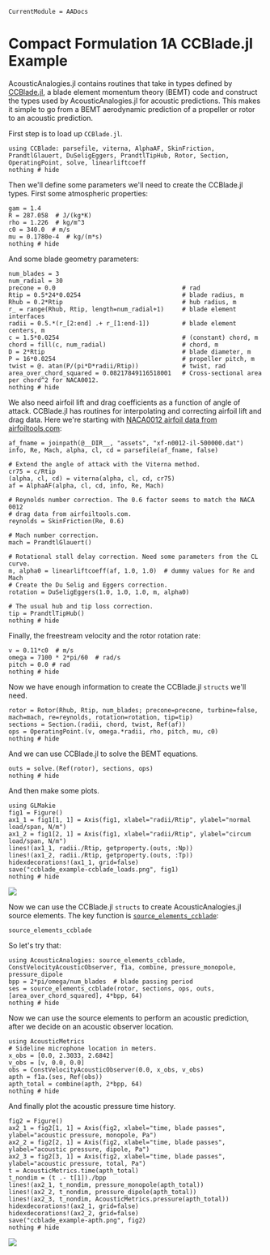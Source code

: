 ```@meta
CurrentModule = AADocs
```
# Compact Formulation 1A CCBlade.jl Example

AcousticAnalogies.jl contains routines that take in types defined by
[CCBlade.jl](https://github.com/byuflowlab/CCBlade.jl), a blade element
momentum theory (BEMT) code and construct the types
used by AcousticAnalogies.jl for acoustic predictions. This makes it simple to
go from a BEMT aerodynamic prediction of a propeller or rotor to an acoustic
prediction.

First step is to load up `CCBlade.jl`.

```@example first_example
using CCBlade: parsefile, viterna, AlphaAF, SkinFriction, PrandtlGlauert, DuSeligEggers, PrandtlTipHub, Rotor, Section, OperatingPoint, solve, linearliftcoeff
nothing # hide
```

Then we'll define some parameters we'll need to create the CCBlade.jl types.
First some atmospheric properties:
```@example first_example
gam = 1.4
R = 287.058  # J/(kg*K)
rho = 1.226  # kg/m^3
c0 = 340.0  # m/s
mu = 0.1780e-4  # kg/(m*s)
nothing # hide
```

And some blade geometry parameters:
```@example first_example
num_blades = 3
num_radial = 30
precone = 0.0                                   # rad
Rtip = 0.5*24*0.0254                            # blade radius, m
Rhub = 0.2*Rtip                                 # hub radius, m
r_ = range(Rhub, Rtip, length=num_radial+1)     # blade element interfaces
radii = 0.5.*(r_[2:end] .+ r_[1:end-1])         # blade element centers, m
c = 1.5*0.0254                                  # (constant) chord, m
chord = fill(c, num_radial)                     # chord, m
D = 2*Rtip                                      # blade diameter, m
P = 16*0.0254                                   # propeller pitch, m
twist = @. atan(P/(pi*D*radii/Rtip))            # twist, rad
area_over_chord_squared = 0.08217849116518001   # Cross-sectional area per chord^2 for NACA0012.
nothing # hide
```

We also need airfoil lift and drag coefficients as a function of angle of
attack. CCBlade.jl has routines for interpolating and correcting airfoil lift
and drag data. Here we're starting with [NACA0012 airfoil data from
airfoiltools.com](http://airfoiltools.com/polar/details?polar=xf-n0012-il-500000):
```@example first_example
af_fname = joinpath(@__DIR__, "assets", "xf-n0012-il-500000.dat")
info, Re, Mach, alpha, cl, cd = parsefile(af_fname, false)

# Extend the angle of attack with the Viterna method.
cr75 = c/Rtip
(alpha, cl, cd) = viterna(alpha, cl, cd, cr75)
af = AlphaAF(alpha, cl, cd, info, Re, Mach)

# Reynolds number correction. The 0.6 factor seems to match the NACA 0012
# drag data from airfoiltools.com.
reynolds = SkinFriction(Re, 0.6)

# Mach number correction.
mach = PrandtlGlauert()

# Rotational stall delay correction. Need some parameters from the CL curve.
m, alpha0 = linearliftcoeff(af, 1.0, 1.0)  # dummy values for Re and Mach
# Create the Du Selig and Eggers correction.
rotation = DuSeligEggers(1.0, 1.0, 1.0, m, alpha0)

# The usual hub and tip loss correction.
tip = PrandtlTipHub()
nothing # hide
```

Finally, the freestream velocity and the rotor rotation rate:
```@example first_example
v = 0.11*c0  # m/s
omega = 7100 * 2*pi/60  # rad/s
pitch = 0.0 # rad
nothing # hide
```
Now we have enough information to create the CCBlade.jl `structs` we'll need.

```@example first_example
rotor = Rotor(Rhub, Rtip, num_blades; precone=precone, turbine=false, mach=mach, re=reynolds, rotation=rotation, tip=tip)
sections = Section.(radii, chord, twist, Ref(af))
ops = OperatingPoint.(v, omega.*radii, rho, pitch, mu, c0)
nothing # hide
```

And we can use CCBlade.jl to solve the BEMT equations.
```@example first_example
outs = solve.(Ref(rotor), sections, ops)
nothing # hide
```

And then make some plots.
```@example first_example
using GLMakie
fig1 = Figure()
ax1_1 = fig1[1, 1] = Axis(fig1, xlabel="radii/Rtip", ylabel="normal load/span, N/m")
ax1_2 = fig1[2, 1] = Axis(fig1, xlabel="radii/Rtip", ylabel="circum load/span, N/m")
lines!(ax1_1, radii./Rtip, getproperty.(outs, :Np))
lines!(ax1_2, radii./Rtip, getproperty.(outs, :Tp))
hidexdecorations!(ax1_1, grid=false)
save("ccblade_example-ccblade_loads.png", fig1)
nothing # hide
```
![](ccblade_example-ccblade_loads.png)

Now we can use the CCBlade.jl `structs` to create AcousticAnalogies.jl source
elements. The key function is [`source_elements_ccblade`](@ref):
```@docs
source_elements_ccblade
```
So let's try that:
```@example first_example
using AcousticAnalogies: source_elements_ccblade, ConstVelocityAcousticObserver, f1a, combine, pressure_monopole, pressure_dipole
bpp = 2*pi/omega/num_blades  # blade passing period
ses = source_elements_ccblade(rotor, sections, ops, outs, [area_over_chord_squared], 4*bpp, 64)
nothing # hide
```

Now we can use the source elements to perform an acoustic prediction, after we
decide on an acoustic observer location.

```@example first_example
using AcousticMetrics
# Sideline microphone location in meters.
x_obs = [0.0, 2.3033, 2.6842]
v_obs = [v, 0.0, 0.0]
obs = ConstVelocityAcousticObserver(0.0, x_obs, v_obs)
apth = f1a.(ses, Ref(obs))
apth_total = combine(apth, 2*bpp, 64)
nothing # hide
```

And finally plot the acoustic pressure time history.
```@example first_example
fig2 = Figure()
ax2_1 = fig2[1, 1] = Axis(fig2, xlabel="time, blade passes", ylabel="acoustic pressure, monopole, Pa")
ax2_2 = fig2[2, 1] = Axis(fig2, xlabel="time, blade passes", ylabel="acoustic pressure, dipole, Pa")
ax2_3 = fig2[3, 1] = Axis(fig2, xlabel="time, blade passes", ylabel="acoustic pressure, total, Pa")
t = AcousticMetrics.time(apth_total)
t_nondim = (t .- t[1])./bpp
lines!(ax2_1, t_nondim, pressure_monopole(apth_total))
lines!(ax2_2, t_nondim, pressure_dipole(apth_total))
lines!(ax2_3, t_nondim, AcousticMetrics.pressure(apth_total))
hidexdecorations!(ax2_1, grid=false)
hidexdecorations!(ax2_2, grid=false)
save("ccblade_example-apth.png", fig2)
nothing # hide
```
![](ccblade_example-apth.png)
